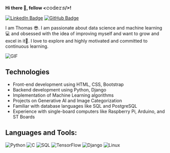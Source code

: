 
**Hi there 👋, fellow <𝚌𝚘𝚍𝚎𝚛𝚜/>!**

[![LinkedIn Badge](https://img.shields.io/badge/-LinkedIn-0a66c2?style=flat-square&logo=LinkedIn&logoColor=white)](https://linkedin.com/in/thomkell)
[![GitHub Badge](https://img.shields.io/badge/-GitHub-181717?style=flat-square&logo=GitHub&logoColor=white)](https://github.com/thomkell)

I am Thomas 😎. I am passionate about data science and machine learning💻 and obsessed with the idea of improving myself and want to grow and excel in it🚀. I love to explore and highly motivated and committed to continuous learning.

![GIF](https://media.giphy.com/media/xT9IgzoKnwFNmISR8I/giphy.gif)

## Technologies

- Front-end development using HTML, CSS, Bootstrap
- Backend development using Python, Django
- Implementation of Machine Learning algorithms
- Projects on Generative AI and Image Categorization
- Familiar with database languages like SQL and PostgreSQL
- Experience with single-board computers like Raspberry Pi, Arduino, and ST Boards

## Languages and Tools:

![Python](https://img.shields.io/badge/-Python-333333?style=flat&logo=python)
![C](https://img.shields.io/badge/-C-00599C?style=flat&logo=c)
![SQL](https://img.shields.io/badge/-SQL-333333?style=flat&logo=postgresql)
![TensorFlow](https://img.shields.io/badge/-TensorFlow-FF6F00?style=flat&logo=tensorflow)
![Django](https://img.shields.io/badge/-Django-092E20?style=flat&logo=django)
![Linux](https://img.shields.io/badge/-Linux-333333?style=flat&logo=linux)

<!--
**thomkell/thomkell** is a ✨ _special_ ✨ repository because its `README.md` (this file) appears on your GitHub profile.

Here are some ideas to get you started:

- 🔭 I’m currently working on ...
- 🌱 I’m currently learning ...
- 👯 I’m looking to collaborate on ...
- 🤔 I’m looking for help with ...
- 💬 Ask me about ...
- 📫 How to reach me: ...
- 😄 Pronouns: ...
- ⚡ Fun fact: ...
-->
